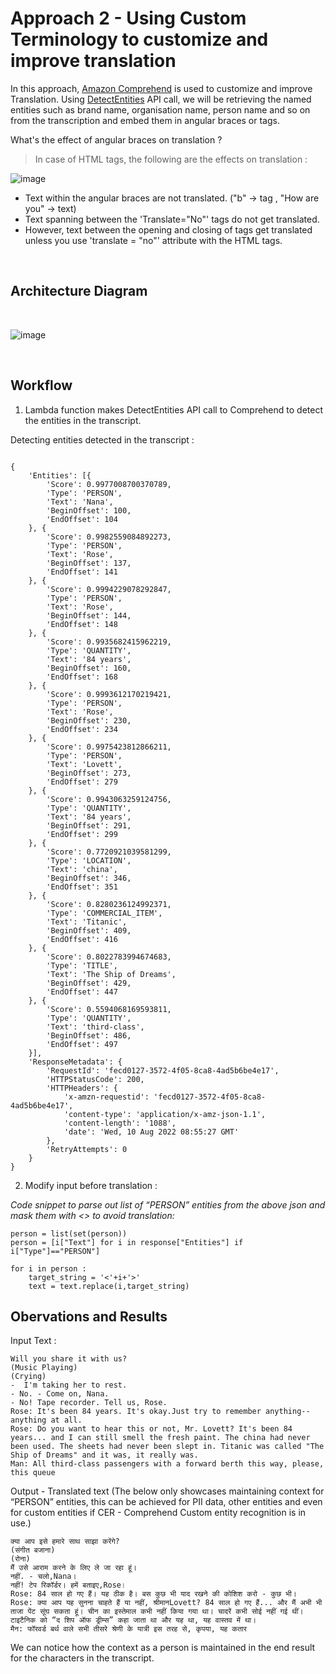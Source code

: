 # Approach 2 - Using Custom Terminology to customize and improve translation

In this approach, [Amazon Comprehend](https://docs.aws.amazon.com/comprehend/latest/dg/what-is.html) is used to customize and improve Translation. Using [DetectEntities](https://docs.aws.amazon.com/comprehend/latest/dg/using-api-sync.html#get-started-api-entities-python) API call, we will be retrieving the named entities such as brand name, organisation name, person name and so on from the transcription and embed them in angular braces or tags.

What's the effect of angular braces on translation ?

> In case of HTML tags, the following are the effects on translation :

![image](https://user-images.githubusercontent.com/32926625/203531879-c1e20b1a-aaf9-428a-9ade-13feb37f82d9.png)

* Text within the angular braces are not translated. ("b" -> tag , "How are you" -> text)
* Text spanning between the 'Translate="No"' tags do not get translated.
* However, text between the opening and closing of tags get translated unless you use 'translate = "no"' attribute with the HTML tags.


<br>

## Architecture Diagram

<br>

![image](https://user-images.githubusercontent.com/32926625/203530588-4001b0e6-cbe3-48b4-81be-9abf4c937d40.png)

<br>

## Workflow 

1. Lambda function makes DetectEntities API call to Comprehend to detect the entities in the transcript. 

Detecting entities detected in the transcript :

```

{
    'Entities': [{
        'Score': 0.9977008700370789,
        'Type': 'PERSON',
        'Text': 'Nana',
        'BeginOffset': 100,
        'EndOffset': 104
    }, {
        'Score': 0.9982559084892273,
        'Type': 'PERSON',
        'Text': 'Rose',
        'BeginOffset': 137,
        'EndOffset': 141
    }, {
        'Score': 0.9994229078292847,
        'Type': 'PERSON',
        'Text': 'Rose',
        'BeginOffset': 144,
        'EndOffset': 148
    }, {
        'Score': 0.9935682415962219,
        'Type': 'QUANTITY',
        'Text': '84 years',
        'BeginOffset': 160,
        'EndOffset': 168
    }, {
        'Score': 0.9993612170219421,
        'Type': 'PERSON',
        'Text': 'Rose',
        'BeginOffset': 230,
        'EndOffset': 234
    }, {
        'Score': 0.9975423812866211,
        'Type': 'PERSON',
        'Text': 'Lovett',
        'BeginOffset': 273,
        'EndOffset': 279
    }, {
        'Score': 0.9943063259124756,
        'Type': 'QUANTITY',
        'Text': '84 years',
        'BeginOffset': 291,
        'EndOffset': 299
    }, {
        'Score': 0.7720921039581299,
        'Type': 'LOCATION',
        'Text': 'china',
        'BeginOffset': 346,
        'EndOffset': 351
    }, {
        'Score': 0.8280236124992371,
        'Type': 'COMMERCIAL_ITEM',
        'Text': 'Titanic',
        'BeginOffset': 409,
        'EndOffset': 416
    }, {
        'Score': 0.8022783994674683,
        'Type': 'TITLE',
        'Text': 'The Ship of Dreams',
        'BeginOffset': 429,
        'EndOffset': 447
    }, {
        'Score': 0.5594068169593811,
        'Type': 'QUANTITY',
        'Text': 'third-class',
        'BeginOffset': 486,
        'EndOffset': 497
    }],
    'ResponseMetadata': {
        'RequestId': 'fecd0127-3572-4f05-8ca8-4ad5b6be4e17',
        'HTTPStatusCode': 200,
        'HTTPHeaders': {
            'x-amzn-requestid': 'fecd0127-3572-4f05-8ca8-4ad5b6be4e17',
            'content-type': 'application/x-amz-json-1.1',
            'content-length': '1088',
            'date': 'Wed, 10 Aug 2022 08:55:27 GMT'
        },
        'RetryAttempts': 0
    }
}
```

2. Modify input before translation :

_Code snippet to parse out list of “PERSON” entities from the above json and mask them with <> to avoid translation:_

```code
person = list(set(person))
person = [i["Text"] for i in response["Entities"] if i["Type"]=="PERSON"]

for i in person :
    target_string = '<'+i+'>'
    text = text.replace(i,target_string)
```    




## Obervations and Results

Input Text :
```
Will you share it with us? 
(Music Playing) 
(Crying) 
-  I'm taking her to rest. 
- No. - Come on, Nana. 
- No! Tape recorder. Tell us, Rose. 
Rose: It's been 84 years. It's okay.Just try to remember anything-- anything at all. 
Rose: Do you want to hear this or not, Mr. Lovett? It's been 84 years... and I can still smell the fresh paint. The china had never been used. The sheets had never been slept in. Titanic was called "The Ship of Dreams" and it was, it really was. 
Man: All third-class passengers with a forward berth this way, please, this queue
```

Output - Translated text (The below only showcases maintaining context for “PERSON” entities, this can be achieved for PII data, other entities and even for custom entities if CER - Comprehend Custom entity recognition is in use.)
```
क्या आप इसे हमारे साथ साझा करेंगे?
(संगीत बजाना)
(रोना)
मैं उसे आराम करने के लिए ले जा रहा हूं। 
नहीं. - चलो,Nana। 
नहीं! टेप रिकॉर्डर। हमें बताइए,Rose। 
Rose: 84 साल हो गए हैं। यह ठीक है। बस कुछ भी याद रखने की कोशिश करो - कुछ भी।
Rose: क्या आप यह सुनना चाहते हैं या नहीं, श्रीमानLovett? 84 साल हो गए हैं... और मैं अभी भी ताजा पेंट सूंघ सकता हूं। चीन का इस्तेमाल कभी नहीं किया गया था। चादरें कभी सोई नहीं गई थीं। टाइटैनिक को “द शिप ऑफ ड्रीम्स” कहा जाता था और यह था, यह वास्तव में था।
मैन: फॉरवर्ड बर्थ वाले सभी तीसरे श्रेणी के यात्री इस तरह से, कृपया, यह कतार
```
We can notice how the context as a person is maintained in the end result for the characters in the transcript.


